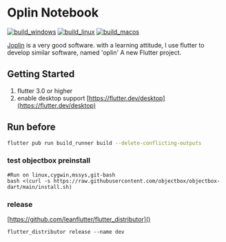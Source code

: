 # Oplin Notebook

[![build_windows](https://github.com/springeye/oplin/actions/workflows/build_windows.yaml/badge.svg)](https://github.com/henjue/notebook/actions/workflows/build_windows.yaml)
[![build_linux](https://github.com/springeye/oplin/actions/workflows/build_linux.yaml/badge.svg)](https://github.com/henjue/notebook/actions/workflows/build_linux.yaml)
[![build_macos](https://github.com/springeye/oplin/actions/workflows/build_macos.yaml/badge.svg)](https://github.com/henjue/notebook/actions/workflows/build_macos.yaml)

[Joplin](https://joplinapp.org/) is a very good software. with a learning attitude, I use flutter to
develop similar software, named 'oplin' A new Flutter project.

## Getting Started

1. flutter 3.0 or higher
2. enable desktop support [https://flutter.dev/desktop](https://flutter.dev/desktop)

## Run before

```bash
flutter pub run build_runner build --delete-conflicting-outputs
```

### test objectbox preinstall

```
#Run on linux,cygwin,mssys,git-bash
bash <(curl -s https://raw.githubusercontent.com/objectbox/objectbox-dart/main/install.sh)
```

### release

[https://github.com/leanflutter/flutter_distributor]()

```
flutter_distributor release --name dev
```
